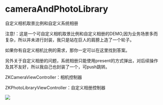 # cameraAndPhotoLibrary
自定义相机取景比例和自定义系统相册

注意!：这是一个可自定义相机取景比例和自定义相册的DEMO,因为业务场景多而复杂，所以并未进行封装，我只是站在巨人的肩膀上造了一个轮子。

如果你有自定义相机比例的需求，那你一定可以在这里找到答案。

另外关于自定义相册的问题，系统相册只能使用present的方式弹出，对后续操作及其不友好，所以我自己也封装了一个，可push跳转。

ZKCameraViewController：相机控制器

ZKPhotoLibraryViewController：自定义相册控制器

![](http://xsjy-1254153797.cos.ap-shanghai.myqcloud.com/liuliu/picture/ios/1648541087//40099D1A-B022-40F9-B729-4A8640529B2A.png)

